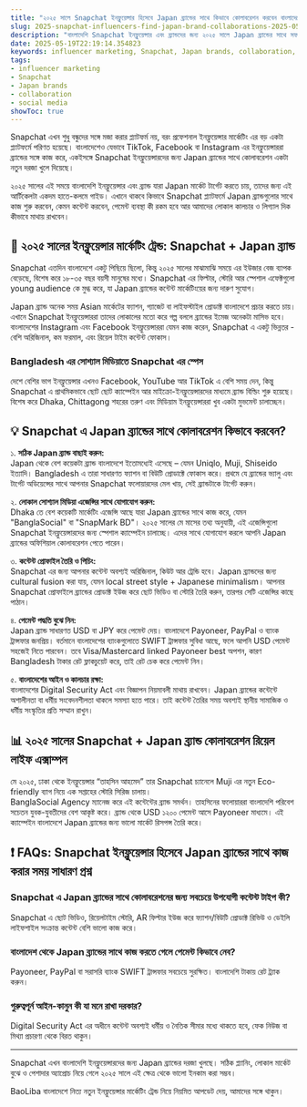 ```yaml
---
title: "২০২৫ সালে Snapchat ইনফ্লুয়েন্সার হিসেবে Japan ব্র্যান্ডের সাথে কিভাবে কোলাবরেশন করবেন বাংলাদেশের প্রেক্ষাপটে"
slug: 2025-snapchat-influencers-find-japan-brand-collaborations-2025-05-19
description: "বাংলাদেশি Snapchat ইনফ্লুয়েন্সার এবং ব্র্যান্ডদের জন্য ২০২৫ সালে Japan ব্র্যান্ডের সাথে সফল কোলাবরেশনের প্র্যাকটিক্যাল গাইড। সোশ্যাল মিডিয়া, ইনফ্লুয়েন্সার মার্কেটিং, পেমেন্ট মেথড ও স্থানীয় বাস্তবতা নিয়ে বিস্তারিত।"
date: 2025-05-19T22:19:14.354823
keywords: influencer marketing, Snapchat, Japan brands, collaboration, social media
tags:
- influencer marketing
- Snapchat
- Japan brands
- collaboration
- social media
showToc: true
---
```


Snapchat এখন শুধু বন্ধুদের সঙ্গে মজা করার প্ল্যাটফর্ম নয়, বরং প্রফেশনাল ইনফ্লুয়েন্সার মার্কেটিং এর বড় একটা প্ল্যাটফর্মে পরিণত হয়েছে। বাংলাদেশেও যেভাবে TikTok, Facebook বা Instagram এর ইনফ্লুয়েন্সাররা ব্র্যান্ডের সঙ্গে কাজ করে, একইসঙ্গে Snapchat ইনফ্লুয়েন্সারদের জন্য Japan ব্র্যান্ডের সাথে কোলাবরেশন একটা নতুন দরজা খুলে দিয়েছে।

২০২৫ সালের এই সময়ে বাংলাদেশি ইনফ্লুয়েন্সার এবং ব্র্যান্ড যারা Japan মার্কেট টার্গেট করতে চায়, তাদের জন্য এই আর্টিকেলটা একদম হাতে-কলমে গাইড। এখানে থাকবে কিভাবে Snapchat প্ল্যাটফর্মে Japan ব্র্যান্ডগুলোর সাথে কাজ শুরু করবেন, কেমন কন্টেন্ট করবেন, পেমেন্ট ব্যবস্থা কী রকম হবে আর আমাদের লোকাল কালচার ও লিগ্যাল দিক কীভাবে মাথায় রাখবেন।

## 📢 ২০২৫ সালের ইনফ্লুয়েন্সার মার্কেটিং ট্রেন্ড: Snapchat + Japan ব্র্যান্ড

Snapchat এতদিন বাংলাদেশে একটু পিছিয়ে ছিলো, কিন্তু ২০২৫ সালের মাঝামাঝি সময়ে এর ইউজার বেজ ব্যাপক বেড়েছে, বিশেষ করে ১৮-৩৫ বছর বয়সী মানুষের মধ্যে। Snapchat এর ফিল্টার, স্টোরি আর স্পেশাল এফেক্টগুলো young audience কে মুগ্ধ করে, যা Japan ব্র্যান্ডের কন্টেন্ট মার্কেটিংয়ের জন্য দারুণ সুযোগ।

Japan ব্র্যান্ড অনেক সময় Asian মার্কেটের ফ্যাশন, গ্যাজেট বা লাইফস্টাইল প্রোডাক্ট বাংলাদেশে প্রচার করতে চায়। এখানে Snapchat ইনফ্লুয়েন্সাররা তাদের লোকালের মতো করে গল্প বললে ব্র্যান্ডের ইমেজ অনেকটা মাসিভ হবে। বাংলাদেশের Instagram এবং Facebook ইনফ্লুয়েন্সাররা যেমন কাজ করেন, Snapchat এ একটু ভিন্নতর - বেশি অরিজিনাল, কম ফরমাল, এবং রিয়েল টাইম কন্টেন্ট ফোকাস।

### Bangladesh এর সোশ্যাল মিডিয়াতে Snapchat এর স্পেস

দেশে বেশির ভাগ ইনফ্লুয়েন্সার এখনও Facebook, YouTube আর TikTok এ বেশি সময় দেন, কিন্তু Snapchat এ প্রাথমিকভাবে ছোট ছোট ক্যাম্পেইন আর মাইক্রো-ইনফ্লুয়েন্সারদের মাধ্যমে ব্র্যান্ড বিল্ডিং শুরু হয়েছে। বিশেষ করে Dhaka, Chittagong শহরের তরুণ এবং মিডিয়াম ইনফ্লুয়েন্সাররা খুব একটা মুভমেন্ট চালাচ্ছেন।

## 💡 Snapchat এ Japan ব্র্যান্ডের সাথে কোলাবরেশন কিভাবে করবেন?

১. **সঠিক Japan ব্র্যান্ড বাছাই করুন:**  
Japan থেকে বেশ কয়েকটা ব্র্যান্ড বাংলাদেশে ইতোমধ্যেই এসেছে – যেমন Uniqlo, Muji, Shiseido ইত্যাদি। Bangladesh এ তারা সাধারণত ফ্যাশন বা বিউটি প্রোডাক্টে ফোকাস করে। প্রথমে যে ব্র্যান্ডের ভ্যালু এবং টার্গেট অডিয়েন্সের সাথে আপনার Snapchat ফলোয়ারদের মেল খায়, সেই ব্র্যান্ডটাকে টার্গেট করুন।

২. **লোকাল সোশ্যাল মিডিয়া এজেন্সির সাথে যোগাযোগ করুন:**  
Dhaka তে বেশ কয়েকটি মার্কেটিং এজেন্সি আছে যারা Japan ব্র্যান্ডের সাথে কাজ করে, যেমন "BanglaSocial" বা "SnapMark BD"। ২০২৫ সালের মে মাসের তথ্য অনুযায়ী, এই এজেন্সিগুলো Snapchat ইনফ্লুয়েন্সারদের জন্য স্পেশাল ক্যাম্পেইন চালাচ্ছে। এদের সাথে যোগাযোগ করলে আপনি Japan ব্র্যান্ডের অফিশিয়াল কোলাবরেশন পেতে পারেন।

৩. **কন্টেন্ট প্রোফাইল তৈরি ও পিচিং:**  
Snapchat এর জন্য আপনার কন্টেন্ট অবশ্যই অরিজিনাল, কিউট আর ট্রেন্ডি হবে। Japan ব্র্যান্ডদের জন্য cultural fusion করা যায়, যেমন local street style + Japanese minimalism। আপনার Snapchat প্রোফাইলে ব্র্যান্ডের প্রোডাক্ট ইউজ করে ছোট ভিডিও বা স্টোরি তৈরি করুন, তারপর সেটি এজেন্সির কাছে পাঠান।

৪. **পেমেন্ট পদ্ধতি বুঝে নিন:**  
Japan ব্র্যান্ড সাধারণত USD বা JPY করে পেমেন্ট দেয়। বাংলাদেশে Payoneer, PayPal ও ব্যাংক ট্রান্সফার জনপ্রিয়। বর্তমানে বাংলাদেশের ব্যাংকগুলোতে SWIFT ট্রান্সফার সুবিধা আছে, ফলে আপনি USD পেমেন্ট সহজেই নিতে পারবেন। তবে Visa/Mastercard linked Payoneer best অপশন, কারণ Bangladesh টাকার রেট ফ্লাকচুয়েট করে, তাই রেট চেক করে পেমেন্ট নিন।

৫. **বাংলাদেশের আইন ও কালচার রক্ষা:**  
বাংলাদেশের Digital Security Act এবং বিজ্ঞাপন নিয়মাবলী মাথায় রাখবেন। Japan ব্র্যান্ডের কন্টেন্টে অশালীনতা বা ধর্মীয় সংবেদনশীলতা থাকলে সমস্যা হতে পারে। তাই কন্টেন্ট তৈরির সময় অবশ্যই স্থানীয় সামাজিক ও ধর্মীয় সংস্কৃতির প্রতি সম্মান রাখুন।

## 📊 ২০২৫ সালের Snapchat + Japan ব্র্যান্ড কোলাবরেশন রিয়েল লাইফ এক্সাম্পল

মে ২০২৫, ঢাকা থেকে ইনফ্লুয়েন্সার “তাহসিন আহমেদ” তার Snapchat চ্যানেলে Muji এর নতুন Eco-friendly ব্যাগ নিয়ে এক সপ্তাহের স্টোরি সিরিজ চালায়।  
BanglaSocial Agency ম্যানেজ করে এই কন্টেন্টের ব্র্যান্ড সমর্থন। তাহসিনের ফলোয়াররা বাংলাদেশি পরিবেশ সচেতন যুবক-যুবতীদের বেশ আকৃষ্ট করে। ব্র্যান্ড থেকে USD ১২০০ পেমেন্ট আসে Payoneer মাধ্যমে। এই ক্যাম্পেইন বাংলাদেশে Japan ব্র্যান্ডের জন্য ভালো মার্কেট রিসপন্স তৈরি করে।

## ❗ FAQs: Snapchat ইনফ্লুয়েন্সার হিসেবে Japan ব্র্যান্ডের সাথে কাজ করার সময় সাধারণ প্রশ্ন

### Snapchat এ Japan ব্র্যান্ডের সাথে কোলাবরেশনের জন্য সবচেয়ে উপযোগী কন্টেন্ট টাইপ কী?

Snapchat এ ছোট ভিডিও, রিয়েলটাইম স্টোরি, AR ফিল্টার ইউজ করে ফ্যাশন/বিউটি প্রোডাক্ট রিভিউ ও ডেইলি লাইফশাইল সংক্রান্ত কন্টেন্ট বেশি ভালো কাজ করে।

### বাংলাদেশ থেকে Japan ব্র্যান্ডের সাথে কাজ করতে গেলে পেমেন্ট কিভাবে নেব?

Payoneer, PayPal বা সরাসরি ব্যাংক SWIFT ট্রান্সফার সবচেয়ে সুরক্ষিত। বাংলাদেশি টাকায় রেট ট্র্যাক করুন।

### গুরুত্বপূর্ন আইন-কানুন কী যা মনে রাখা দরকার?

Digital Security Act এর অধীনে কন্টেন্ট অবশ্যই ধর্মীয় ও নৈতিক সীমার মধ্যে থাকতে হবে, ফেক নিউজ বা মিথ্যা প্রচারণা থেকে বিরত থাকুন।

---

Snapchat এখন বাংলাদেশি ইনফ্লুয়েন্সারদের জন্য Japan ব্র্যান্ডের দরজা খুলছে। সঠিক প্ল্যানিং, লোকাল মার্কেট বুঝে ও পেশাদার অ্যাপ্রোচ নিয়ে গেলে ২০২৫ সালে এই ক্ষেত্র থেকে ভালো ইনকাম করা সম্ভব।  

BaoLiba বাংলাদেশে নিত্য নতুন ইনফ্লুয়েন্সার মার্কেটিং ট্রেন্ড নিয়ে নিয়মিত আপডেট দেয়, আমাদের সঙ্গে থাকুন।